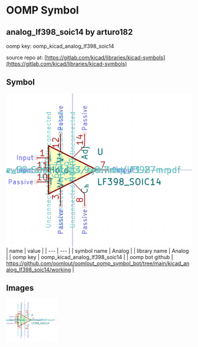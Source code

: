 # OOMP Symbol  
## analog_lf398_soic14  by arturo182  
  
oomp key: oomp_kicad_analog_lf398_soic14  
  
source repo at: [https://gitlab.com/kicad/libraries/kicad-symbols](https://gitlab.com/kicad/libraries/kicad-symbols)  
## Symbol  
  
[![working.png](working_600.png)](working.png)  
| name | value | 
| --- | --- | 
| symbol name | Analog | 
| library name | Analog | 
| oomp key | oomp_kicad_analog_lf398_soic14 | 
| oomp bot github | https://github.com/oomlout/oomlout_oomp_symbol_bot/tree/main/kicad_analog_lf398_soic14/working | 
## Images  
  
[![working.png](working_140.png)](working.png)  
